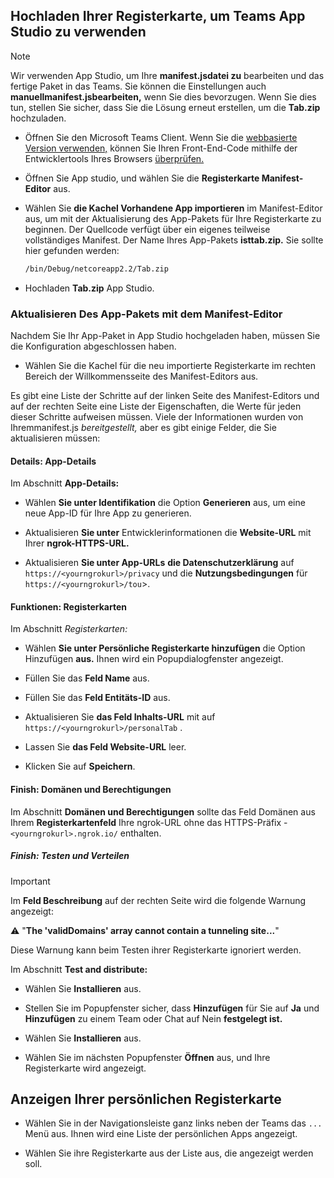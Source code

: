 ## <a name="upload-your-tab-to-teams-with-app-studio"></a>Hochladen Ihrer Registerkarte, um Teams App Studio zu verwenden

>[!NOTE]
> Wir verwenden App Studio, um Ihre **manifest.jsdatei zu** bearbeiten und das fertige Paket in das Teams. Sie können die Einstellungen auch **manuellmanifest.jsbearbeiten,** wenn Sie dies bevorzugen. Wenn Sie dies tun, stellen Sie sicher, dass Sie die Lösung erneut erstellen, um die **Tab.zip** hochzuladen.

- Öffnen Sie den Microsoft Teams Client. Wenn Sie die [webbasierte Version verwenden,](https://teams.microsoft.com) können Sie Ihren Front-End-Code mithilfe der Entwicklertools Ihres Browsers [überprüfen.](~/tabs/how-to/developer-tools.md)

- Öffnen Sie App studio, und wählen Sie die **Registerkarte Manifest-Editor** aus.

- Wählen Sie **die Kachel Vorhandene App importieren** im Manifest-Editor aus, um mit der Aktualisierung des App-Pakets für Ihre Registerkarte zu beginnen. Der Quellcode verfügt über ein eigenes teilweise vollständiges Manifest. Der Name Ihres App-Pakets **isttab.zip.** Sie sollte hier gefunden werden:

    ```bash
    /bin/Debug/netcoreapp2.2/Tab.zip
    ```

- Hochladen **Tab.zip** App Studio.

### <a name="update-your-app-package-with-manifest-editor"></a>Aktualisieren Des App-Pakets mit dem Manifest-Editor

Nachdem Sie Ihr App-Paket in App Studio hochgeladen haben, müssen Sie die Konfiguration abgeschlossen haben.

- Wählen Sie die Kachel für die neu importierte Registerkarte im rechten Bereich der Willkommensseite des Manifest-Editors aus.

Es gibt eine Liste der Schritte auf der linken Seite des Manifest-Editors und auf der rechten Seite eine Liste der Eigenschaften, die Werte für jeden dieser Schritte aufweisen müssen. Viele der Informationen wurden von Ihremmanifest.js *bereitgestellt,* aber es gibt einige Felder, die Sie aktualisieren müssen:

#### <a name="details-app-details"></a>Details: App-Details

Im Abschnitt **App-Details:**

- Wählen **Sie unter Identifikation** die Option **Generieren** aus, um eine neue App-ID für Ihre App zu generieren.

- Aktualisieren **Sie unter** Entwicklerinformationen die **Website-URL** mit Ihrer **ngrok-HTTPS-URL.**

- Aktualisieren **Sie unter App-URLs** **die Datenschutzerklärung** auf `https://<yourngrokurl>/privacy` und die **Nutzungsbedingungen** für `https://<yourngrokurl>/tou`>.

#### <a name="capabilities-tabs"></a>Funktionen: Registerkarten

Im Abschnitt *Registerkarten:*

- Wählen **Sie unter Persönliche Registerkarte hinzufügen** die Option Hinzufügen **aus.** Ihnen wird ein Popupdialogfenster angezeigt.

- Füllen Sie das **Feld Name** aus.

- Füllen Sie das **Feld Entitäts-ID** aus.

- Aktualisieren Sie **das Feld Inhalts-URL** mit auf `https://<yourngrokurl>/personalTab` .

- Lassen Sie **das Feld Website-URL** leer.

- Klicken Sie auf **Speichern**.

#### <a name="finish-domains-and-permissions"></a>Finish: Domänen und Berechtigungen

Im Abschnitt **Domänen und Berechtigungen** sollte das Feld Domänen aus Ihrem **Registerkartenfeld** Ihre ngrok-URL ohne das HTTPS-Präfix - `<yourngrokurl>.ngrok.io/` enthalten.

##### <a name="finish-test-and-distribute"></a>Finish: Testen und Verteilen

>[!IMPORTANT]
>Im **Feld Beschreibung** auf der rechten Seite wird die folgende Warnung angezeigt:
>
>&#9888; "**The 'validDomains' array cannot contain a tunneling site...**"
>
>Diese Warnung kann beim Testen ihrer Registerkarte ignoriert werden.

Im Abschnitt **Test and distribute:**

- Wählen Sie **Installieren** aus.

- Stellen Sie im Popupfenster sicher, dass **Hinzufügen** für Sie auf **Ja** und **Hinzufügen** zu einem Team oder Chat auf Nein **festgelegt ist.**

- Wählen Sie **Installieren** aus.

- Wählen Sie im nächsten Popupfenster **Öffnen** aus, und Ihre Registerkarte wird angezeigt.

## <a name="view-your-personal-tab"></a>Anzeigen Ihrer persönlichen Registerkarte

- Wählen Sie in der Navigationsleiste ganz links neben der Teams das `...` Menü aus. Ihnen wird eine Liste der persönlichen Apps angezeigt.

- Wählen Sie ihre Registerkarte aus der Liste aus, die angezeigt werden soll.
